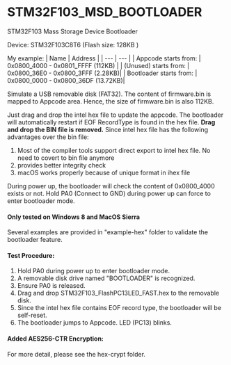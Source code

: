 # STM32F103_MSD_BOOTLOADER
STM32F103 Mass Storage Device Bootloader

Device: STM32F103C8T6 (Flash size: 128KB )

My example:
| Name | Address |
| --- | --- |
| Appcode starts from: | 0x0800_4000 - 0x0801_FFFF  (112KB) |
| (Unused) starts from: | 0x0800_36E0 - 0x0800_3FFF (2.28KB)|
| Bootloader starts from: | 0x0800_0000 - 0x0800_36DF (13.72KB)|

Simulate a USB removable disk (FAT32).
The content of firmware.bin is mapped to Appcode area. Hence, the size of firmware.bin is also 112KB.

Just drag and drop the intel hex file to update the appcode. The bootloader will automatically restart if EOF RecordType is found in the hex file.
<b>Drag and drop the BIN file is removed.</b> Since intel hex file has the following advantages over the bin file:
1. Most of the compiler tools support direct export to intel hex file. No need to covert to bin file anymore
2. provides better integrity check
3. macOS works properly because of unique format in ihex file

During power up, the bootloader will check the content of 0x0800_4000 exists or not.
Hold PA0 (Connect to GND) during power up can force to enter bootloader mode.

#### Only tested on Windows 8 and MacOS Sierra<br />

Several examples are provided in "example-hex" folder to validate the bootloader feature.

#### Test Procedure:
1. Hold PA0 during power up to enter bootloader mode.
2. A removable disk drive named "BOOTLOADER" is recognized.
3. Ensure PA0 is released.
4. Drag and drop STM32F103_FlashPC13LED_FAST.hex to the removable disk.
5. Since the intel hex file contains EOF record type, the bootloader will be self-reset.
6. The bootloader jumps to Appcode. LED (PC13) blinks. 

#### Added AES256-CTR Encryption:
For more detail, please see the hex-crypt folder.
